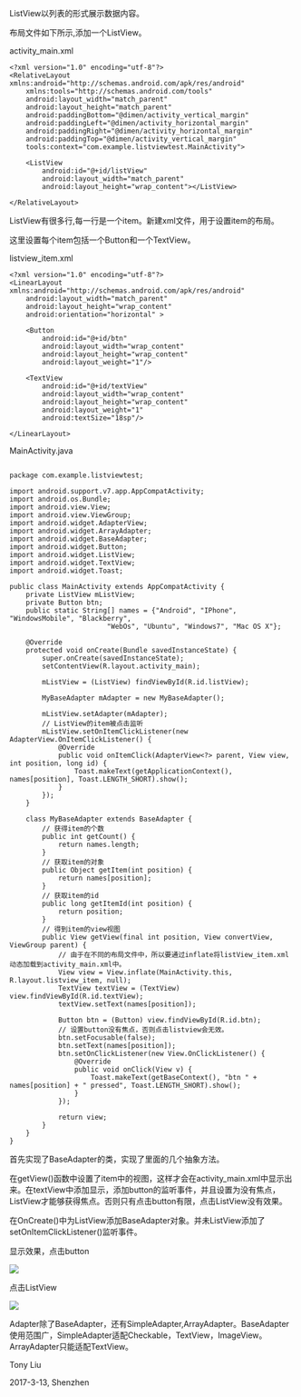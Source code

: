 ListView以列表的形式展示数据内容。

布局文件如下所示,添加一个ListView。

activity_main.xml

```
<?xml version="1.0" encoding="utf-8"?>
<RelativeLayout xmlns:android="http://schemas.android.com/apk/res/android"
    xmlns:tools="http://schemas.android.com/tools"
    android:layout_width="match_parent"
    android:layout_height="match_parent"
    android:paddingBottom="@dimen/activity_vertical_margin"
    android:paddingLeft="@dimen/activity_horizontal_margin"
    android:paddingRight="@dimen/activity_horizontal_margin"
    android:paddingTop="@dimen/activity_vertical_margin"
    tools:context="com.example.listviewtest.MainActivity">

    <ListView
        android:id="@+id/listView"
        android:layout_width="match_parent"
        android:layout_height="wrap_content"></ListView>

</RelativeLayout>
```

ListView有很多行,每一行是一个item。新建xml文件，用于设置item的布局。

这里设置每个item包括一个Button和一个TextView。

listview_item.xml

```
<?xml version="1.0" encoding="utf-8"?>
<LinearLayout xmlns:android="http://schemas.android.com/apk/res/android"
    android:layout_width="match_parent"
    android:layout_height="wrap_content"
    android:orientation="horizontal" >

    <Button
        android:id="@+id/btn"
        android:layout_width="wrap_content"
        android:layout_height="wrap_content"
        android:layout_weight="1"/>

    <TextView
        android:id="@+id/textView"
        android:layout_width="wrap_content"
        android:layout_height="wrap_content"
        android:layout_weight="1"
        android:textSize="18sp"/>

</LinearLayout>
```

MainActivity.java

```

package com.example.listviewtest;

import android.support.v7.app.AppCompatActivity;
import android.os.Bundle;
import android.view.View;
import android.view.ViewGroup;
import android.widget.AdapterView;
import android.widget.ArrayAdapter;
import android.widget.BaseAdapter;
import android.widget.Button;
import android.widget.ListView;
import android.widget.TextView;
import android.widget.Toast;

public class MainActivity extends AppCompatActivity {
    private ListView mListView;
    private Button btn;
    public static String[] names = {"Android", "IPhone", "WindowsMobile", "Blackberry",
                        "WebOs", "Ubuntu", "Windows7", "Mac OS X"};

    @Override
    protected void onCreate(Bundle savedInstanceState) {
        super.onCreate(savedInstanceState);
        setContentView(R.layout.activity_main);

        mListView = (ListView) findViewById(R.id.listView);

        MyBaseAdapter mAdapter = new MyBaseAdapter();

        mListView.setAdapter(mAdapter);
        // ListView的item被点击监听
        mListView.setOnItemClickListener(new AdapterView.OnItemClickListener() {
            @Override
            public void onItemClick(AdapterView<?> parent, View view, int position, long id) {
                Toast.makeText(getApplicationContext(), names[position], Toast.LENGTH_SHORT).show();
            }
        });
    }

    class MyBaseAdapter extends BaseAdapter {
        // 获得item的个数
        public int getCount() {
            return names.length;
        }
        // 获取item的对象
        public Object getItem(int position) {
            return names[position];
        }
        // 获取item的id
        public long getItemId(int position) {
            return position;
        }
        // 得到item的view视图
        public View getView(final int position, View convertView, ViewGroup parent) {
            // 由于在不同的布局文件中，所以要通过inflate将listView_item.xml动态加载到activity_main.xml中。
            View view = View.inflate(MainActivity.this, R.layout.listview_item, null);
            TextView textView = (TextView) view.findViewById(R.id.textView);
            textView.setText(names[position]);

            Button btn = (Button) view.findViewById(R.id.btn);
            // 设置button没有焦点，否则点击listview会无效。
            btn.setFocusable(false);
            btn.setText(names[position]);
            btn.setOnClickListener(new View.OnClickListener() {
                @Override
                public void onClick(View v) {
                    Toast.makeText(getBaseContext(), "btn " + names[position] + " pressed", Toast.LENGTH_SHORT).show();
                }
            });

            return view;
        }
    }
}
```

首先实现了BaseAdapter的类，实现了里面的几个抽象方法。

在getView()函数中设置了item中的视图，这样才会在activity_main.xml中显示出来。在textView中添加显示，添加button的监听事件，并且设置为没有焦点，ListView才能够获得焦点。否则只有点击button有限，点击ListView没有效果。

在OnCreate()中为ListView添加BaseAdapter对象。并未ListView添加了setOnItemClickListener()监听事件。

显示效果，点击button

![](http://images2015.cnblogs.com/blog/745188/201703/745188-20170313152958916-854762561.png)

点击ListView

![](http://images2015.cnblogs.com/blog/745188/201703/745188-20170313153104260-1993184266.png)


Adapter除了BaseAdapter，还有SimpleAdapter,ArrayAdapter。BaseAdapter使用范围广，SimpleAdapter适配Checkable，TextView，ImageView。ArrayAdapter只能适配TextView。


Tony Liu

2017-3-13, Shenzhen